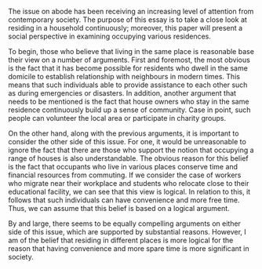 The issue on abode has been receiving an increasing level of attention from contemporary society. The purpose of this essay is to take a close look at residing in a household continuously; moreover, this paper will present a social perspective in examining occupying various residences.

To begin, those who believe that living in the same place is reasonable base their view on a number of arguments. First and foremost, the most obvious is the fact that it has become possible for residents who dwell in the same domicile to establish relationship with neighbours in modern times. This means that such individuals able to provide assistance to each other such as during emergencies or disasters. In addition, another argument that needs to be mentioned is the fact that house owners who stay in the same residence continuously build up a sense of community. Case in point, such people can volunteer the local area or participate in charity groups.

On the other hand, along with the previous arguments, it is important to consider the other side of this issue. For one, it would be unreasonable to ignore the fact that there are those who support the notion that occupying a range of houses is also understandable. The obvious reason for this belief is the fact that occupants who live in various places conserve time and financial resources from commuting. If we consider the case of workers who migrate near their workplace and students who relocate close to their educational facility, we can see that this view is logical. In relation to this, it follows that such individuals can have convenience and more free time. Thus, we can assume that this belief is based on a logical argument.

By and large, there seems to be equally compelling arguments on either side of this issue, which are supported by substantial reasons. However, I am of the belief that residing in different places is more logical for the reason that having convenience and more spare time is more significant in society.
